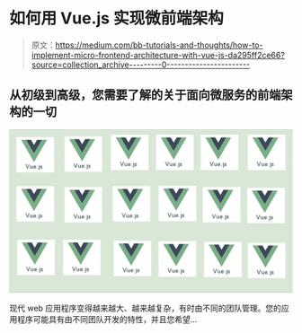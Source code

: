 # 如何用 Vue.js 实现微前端架构

> 原文：<https://medium.com/bb-tutorials-and-thoughts/how-to-implement-micro-frontend-architecture-with-vue-js-da295ff2ce66?source=collection_archive---------0----------------------->

## 从初级到高级，您需要了解的关于面向微服务的前端架构的一切

![](img/7c68ddb5d841765a991be047396d3dfe.png)

现代 web 应用程序变得越来越大、越来越复杂，有时由不同的团队管理。您的应用程序可能具有由不同团队开发的特性，并且您希望…